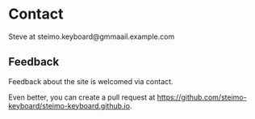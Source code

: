 # Contact

Steve at
<span class="ma1">steimo.keyboard</span><span class="ma2">@</span><span class="ma3">gm</span><span class="ma4">ma</span><span class="ma5">ail</span><span class="ma6">.</span><span class="ma7">example</span><span class="ma8">.</span><span class="ma9">com</span>

## Feedback

Feedback about the site is welcomed via contact.

Even better, you can create a pull request at <a href="https://github.com/steimo-keyboard/steimo-keyboard.github.io" target="_blank">https://github.com/steimo-keyboard/steimo-keyboard.github.io</a>.
